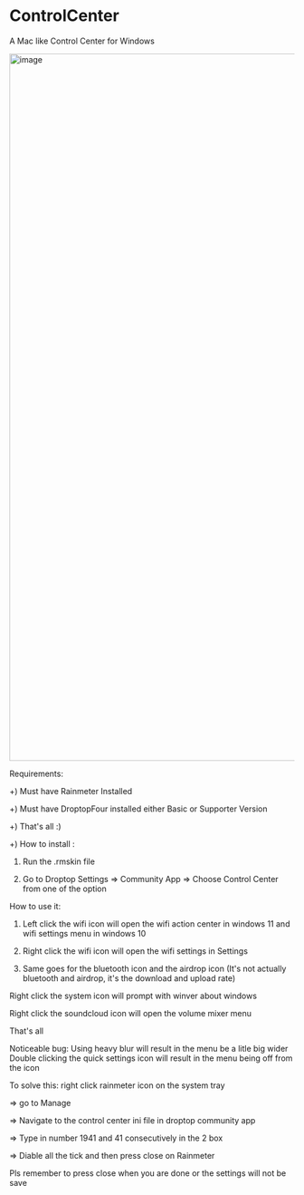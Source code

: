 # ControlCenter
A Mac like Control Center for Windows

<img width="1248" alt="image" src="https://user-images.githubusercontent.com/98937364/152519608-0c019c63-4a22-4c61-8617-ade401311bb1.png">


Requirements:

+) Must have Rainmeter Installed

+) Must have DroptopFour installed either Basic or Supporter Version

+) That's all :)

+) How to install :

1) Run the .rmskin file

2) Go to Droptop Settings => Community App => Choose Control Center from one of the option

How to use it:
1) Left click the wifi icon will open the wifi action center in windows 11 and wifi settings menu in windows 10

2) Right click the wifi icon will open the wifi settings in Settings

3) Same goes for the bluetooth icon and the airdrop icon (It's not actually bluetooth and airdrop, it's the download and upload rate)

Right click the system icon will prompt with winver about windows

Right click the soundcloud icon will open the volume mixer menu 

That's all

Noticeable bug:
Using heavy blur will result in the menu be a litle big wider
Double clicking the quick settings icon will result in the menu being off from the icon

To solve this: right click rainmeter icon on the system tray

=> go to Manage

=> Navigate to the control center ini file in droptop community app 

=> Type in number 1941 and 41 consecutively in the 2 box

=> Diable all the tick and then press close on Rainmeter

Pls remember to press close when you are done or the settings will not be save
